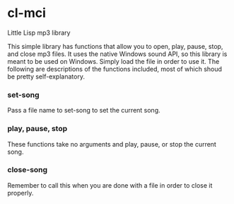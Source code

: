 # cl-mci
Little Lisp mp3 library

This simple library has functions that allow you to open, play, pause, stop, and close mp3 files. 
It uses the native Windows sound API, so this library is meant to be used on Windows. 
Simply load the file in order to use it. The following are descriptions of the functions included, 
most of which shoud be pretty self-explanatory. 

### set-song

Pass a file name to set-song to set the current song. 

### play, pause, stop

These functions take no arguments and play, pause, or stop the current song. 

### close-song 

Remember to call this when you are done with a file in order to close it properly. 
